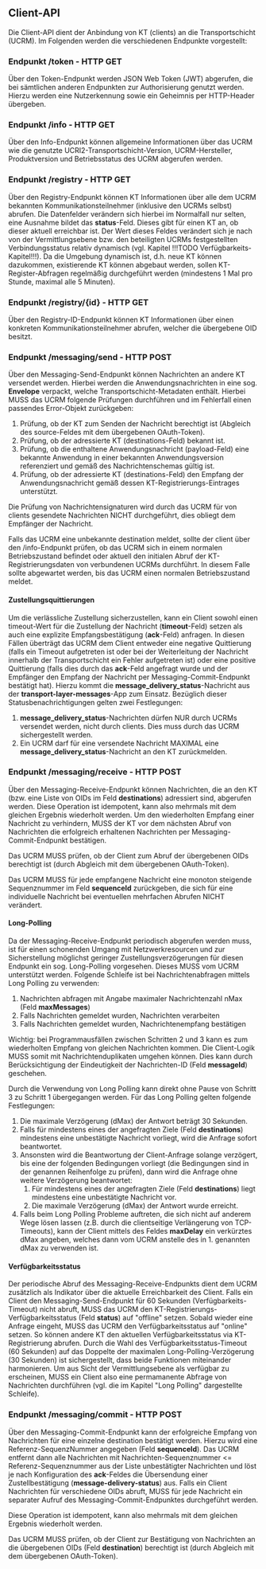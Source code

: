 ## Client-API
Die Client-API dient der Anbindung von KT (clients) an die Transportschicht (UCRM).
Im Folgenden werden die verschiedenen Endpunkte vorgestellt:

### Endpunkt /token - HTTP GET
Über den Token-Endpunkt werden JSON Web Token (JWT) abgerufen, die bei sämtlichen anderen Endpunkten zur Authorisierung genutzt werden. Hierzu werden eine Nutzerkennung sowie ein Geheimnis per HTTP-Header übergeben.

### Endpunkt /info - HTTP GET
Über den Info-Endpunkt können allgemeine Informationen über das UCRM wie die genutzte UCRI2-Transportschicht-Version, UCRM-Hersteller, Produktversion und Betriebsstatus des UCRM abgerufen werden.

### Endpunkt /registry - HTTP GET
Über den Registry-Endpunkt können KT Informationen über alle dem UCRM bekannten Kommunikationsteilnehmer (inklusive den UCRMs selbst) abrufen. Die Datenfelder verändern sich hierbei im Normalfall nur selten, eine Ausnahme bildet das **status**-Feld. Dieses gibt für einen KT an, ob dieser aktuell erreichbar ist. Der Wert dieses Feldes verändert sich je nach von der Vermittlungsebene bzw. den beteiligten UCRMs festgestellten Verbindungsstatus relativ dynamisch (vgl. Kapitel !!!TODO Verfügbarkeits-Kapitel!!!).
Da die Umgebung dynamisch ist, d.h. neue KT können dazukommen, existierende KT können abgebaut werden, sollen KT-Register-Abfragen regelmäßig durchgeführt werden (mindestens 1 Mal pro Stunde, maximal alle 5 Minuten).

### Endpunkt /registry/{id} - HTTP GET
Über den Registry-ID-Endpunkt können KT Informationen über einen konkreten Kommunikationsteilnehmer abrufen, welcher die übergebene OID besitzt.

### Endpunkt /messaging/send - HTTP POST
Über den Messaging-Send-Endpunkt können Nachrichten an andere KT versendet werden. Hierbei werden die Anwendungsnachrichten in eine sog. **Envelope** verpackt, welche Transportschicht-Metadaten enthält. Hierbei MUSS das UCRM folgende Prüfungen durchführen und im Fehlerfall einen passendes Error-Objekt zurückgeben:
1. Prüfung, ob der KT zum Senden der Nachricht berechtigt ist (Abgleich des source-Feldes mit dem übergebenen OAuth-Token).
2. Prüfung, ob der adressierte KT (destinations-Feld) bekannt ist.
3. Prüfung, ob die enthaltene Anwendungsnachricht (payload-Feld) eine bekannte Anwendung in einer bekannten Anwendungsversion referenziert und gemäß des Nachrichtenschemas gültig ist.
4. Prüfung, ob der adressierte KT (destinations-Feld) den Empfang der Anwendungsnachricht gemäß dessen KT-Registrierungs-Eintrages unterstützt.

Die Prüfung von Nachrichtensignaturen wird durch das UCRM für von clients gesendete Nachrichten NICHT durchgeführt, dies obliegt dem Empfänger der Nachricht.

Falls das UCRM eine unbekannte destination meldet, sollte der client über den /info-Endpunkt prüfen, ob das UCRM sich in einem normalen Betriebszustand befindet oder aktuell den initialen Abruf der KT-Registrierungsdaten von verbundenen UCRMs durchführt. In diesem Falle sollte abgewartet werden, bis das UCRM einen normalen Betriebszustand meldet.

#### Zustellungsquittierungen
Um die verlässliche Zustellung sicherzustellen, kann ein Client sowohl einen timeout-Wert für die Zustellung der Nachricht (**timeout**-Feld) setzen als auch eine explizite Empfangsbestätigung (**ack**-Feld) anfragen. In diesen Fällen überträgt das UCRM dem Client entweder eine negative Quittierung (falls ein Timeout aufgetreten ist oder bei der Weiterleitung der Nachricht innerhalb der Transportschicht ein Fehler aufgetreten ist) oder eine positive Quittierung (falls dies durch das **ack**-Feld angefragt wurde und der Empfänger den Empfang der Nachricht per Messaging-Commit-Endpunkt bestätigt hat). Hierzu kommt die **message_delivery_status**-Nachricht aus der **transport-layer-messages**-App zum Einsatz.
Bezüglich dieser Statusbenachrichtigungen gelten zwei Festlegungen:
1. **message_delivery_status**-Nachrichten dürfen NUR durch UCRMs versendet werden, nicht durch clients. Dies muss durch das UCRM sichergestellt werden.
2. Ein UCRM darf für eine versendete Nachricht MAXIMAL eine  **message_delivery_status**-Nachricht an den KT zurückmelden.

### Endpunkt /messaging/receive - HTTP POST
Über den Messaging-Receive-Endpunkt können Nachrichten, die an den KT (bzw. eine Liste von OIDs im Feld **destinations**) adressiert sind, abgerufen werden. Diese Operation ist idempotent, kann also mehrmals mit dem gleichen Ergebnis wiederholt werden.
Um den wiederholten Empfang einer Nachricht zu verhindern, MUSS der KT vor dem nächsten Abruf von Nachrichten die erfolgreich erhaltenen Nachrichten per Messaging-Commit-Endpunkt bestätigen.

Das UCRM MUSS prüfen, ob der Client zum Abruf der übergebenen OIDs berechtigt ist (durch Abgleich mit dem übergebenen OAuth-Token).

Das UCRM MUSS für jede empfangene Nachricht eine monoton steigende Sequenznummer im Feld **sequenceId** zurückgeben, die sich für eine individuelle Nachricht bei eventuellen mehrfachen Abrufen NICHT verändert.
#### Long-Polling 
Da der Messaging-Receive-Endpunkt periodisch abgerufen werden muss, ist für einen schonenden Umgang mit Netzwerkresourcen und zur Sicherstellung möglichst geringer Zustellungsverzögerungen für diesen Endpunkt ein sog. Long-Polling vorgesehen. Dieses MUSS vom UCRM unterstützt werden.
Folgende Schleife ist bei Nachrichtenabfragen mittels Long Polling zu verwenden:

1. Nachrichten abfragen mit Angabe maximaler Nachrichtenzahl nMax (Feld **maxMessages**)
2. Falls Nachrichten gemeldet wurden, Nachrichten verarbeiten
3. Falls Nachrichten gemeldet wurden, Nachrichtenempfang bestätigen

Wichtig: bei Programmausfällen zwischen Schritten 2 und 3 kann es zum wiederholten Empfang von gleichen Nachrichten kommen. Die Client-Logik MUSS somit mit Nachrichtenduplikaten umgehen können. Dies kann durch Berücksichtigung der Eindeutigkeit der Nachrichten-ID (Feld **messageId**) geschehen.

Durch die Verwendung von Long Polling kann direkt ohne Pause von Schritt 3 zu Schritt 1 übergegangen werden. Für das Long Polling gelten folgende Festlegungen:
1. Die maximale Verzögerung (dMax) der Antwort beträgt 30 Sekunden.
2. Falls für mindestens eines der angefragten Ziele (Feld **destinations**) mindestens eine unbestätigte Nachricht vorliegt, wird die Anfrage sofort beantwortet.  
3. Ansonsten wird die Beantwortung der Client-Anfrage solange verzögert, bis eine der folgenden Bedingungen vorliegt (die Bedingungen sind in der genannen Reihenfolge zu prüfen), dann wird die Anfrage ohne weitere Verzögerung beantwortet:
   1. Für mindestens eines der angefragten Ziele (Feld **destinations**) liegt mindestens eine unbestätigte Nachricht vor.
   2. Die maximale Verzögerung (dMax) der Antwort wurde erreicht.
4. Falls beim Long Polling Probleme auftreten, die sich nicht auf anderem Wege lösen lassen (z.B. durch die clientseitige Verlängerung von TCP-Timeouts), kann der Client mittels des Feldes **maxDelay** ein verkürztes dMax angeben, welches dann vom UCRM anstelle des in 1. genannten dMax zu verwenden ist. 

#### Verfügbarkeitsstatus
Der periodische Abruf des Messaging-Receive-Endpunkts dient dem UCRM zusätzlich als Indikator über die aktuelle Erreichbarkeit des Client. Falls ein Client den Messaging-Send-Endpunkt für 60 Sekunden (Verfügbarkeits-Timeout) nicht abruft, MUSS das UCRM den KT-Registrierungs-Verfügbarkeitsstatus (Feld **status**) auf "offline" setzen. Sobald wieder eine Anfrage eingeht, MUSS das UCRM den Verfügbarkeitsstatus auf "online" setzen.
So können andere KT den aktuellen Verfügbarkeitsstatus via KT-Registrierung abrufen. Durch die Wahl des Verfügbarkeitsstatus-Timeout (60 Sekunden) auf das Doppelte der maximalen Long-Polling-Verzögerung (30 Sekunden) ist sichergestellt, dass beide Funktionen miteinander harmonieren.
Um aus Sicht der Vermittlungsebene als verfügbar zu erscheinen, MUSS ein Client also eine permamanente Abfrage von Nachrichten durchführen (vgl. die im Kapitel "Long Polling" dargestellte Schleife).

### Endpunkt /messaging/commit - HTTP POST
Über den Messaging-Commit-Endpunkt kann der erfolgreiche Empfang von Nachrichten für eine einzelne destination bestätigt werden. Hierzu wird eine Referenz-SequenzNummer angegeben (Feld **sequenceId**).
Das UCRM entfernt dann alle Nachrichten mit Nachrichten-Sequenznummer <= Referenz-Sequenznummer aus der Liste unbestätigter Nachrichten und löst je nach Konfiguration des **ack**-Feldes die Übersendung einer Zustellbestätigung (**message-delivery-status**) aus. 
Falls ein Client Nachrichten für verschiedene OIDs abruft, MUSS für jede Nachricht ein separater Aufruf des Messaging-Commit-Endpunktes durchgeführt werden.

Diese Operation ist idempotent, kann also mehrmals mit dem gleichen Ergebnis wiederholt werden.

Das UCRM MUSS prüfen, ob der Client zur Bestätigung von Nachrichten an die übergebenen OIDs (Feld **destination**) berechtigt ist (durch Abgleich mit dem übergebenen OAuth-Token).


